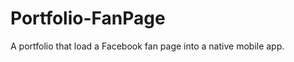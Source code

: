 Portfolio-FanPage
=================

A portfolio that load a Facebook fan page into a native mobile app.
